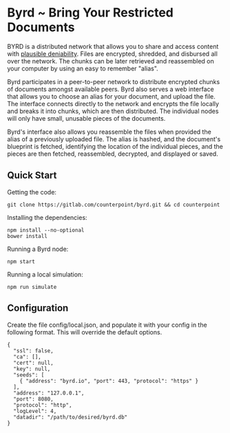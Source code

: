 Byrd ~ Bring Your Restricted Documents
======================================

BYRD is a distributed network that allows you to share and access content with [plausible deniability](https://en.wikipedia.org/wiki/Plausible_deniability). Files are encrypted, shredded, and disbursed all over the network. The chunks can be later retrieved and reassembled on your computer by using an easy to remember "alias".

Byrd participates in a peer-to-peer network to distribute encrypted chunks of documents amongst available peers. Byrd also serves a web interface that allows you to choose an alias for your document, and upload the file. The interface connects directly to the network and encrypts the file locally and breaks it into chunks, which are then distributed. The individual nodes will only have small, unusable pieces of the documents.

Byrd's interface also allows you reassemble the files when provided the alias of a previously uploaded file. The alias is hashed, and the document's blueprint is fetched, identifying the location of the individual pieces, and the pieces are then fetched, reassembled, decrypted, and displayed or saved.

## Quick Start

Getting the code:

```
git clone https://gitlab.com/counterpoint/byrd.git && cd counterpoint
```

Installing the dependencies:

```
npm install --no-optional
bower install
```

Running a Byrd node:

```
npm start
```

Running a local simulation:

```
npm run simulate
```

## Configuration

Create the file config/local.json, and populate it with your config in the following format. This will override the default options.

```
{
  "ssl": false,
  "ca": [],
  "cert": null,
  "key": null,
  "seeds": [
    { "address": "byrd.io", "port": 443, "protocol": "https" }
  ],
  "address": "127.0.0.1",
  "port": 8080,
  "protocol": "http",
  "logLevel": 4,
  "datadir": "/path/to/desired/byrd.db"
}
```

